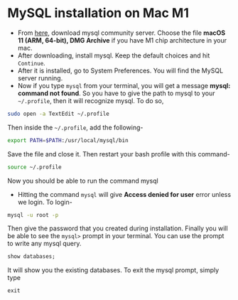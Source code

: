 # MySQL installation on Mac M1

* From [here](https://dev.mysql.com/downloads/mysql/), download mysql community server. Choose the file **macOS 11 (ARM, 64-bit), DMG Archive** if you have M1 chip architecture in your mac.
* After downloading, install mysql. Keep the default choices and hit `Continue`.
* After it is installed, go to System Preferences. You will find the MySQL server running.
* Now if you type `mysql` from your terminal, you will get a message __mysql: command not found__. So you have to give the path to mysql to your `~/.profile`, then it will recognize mysql. To do so,
```bash
sudo open -a TextEdit ~/.profile
```
Then inside the `~/.profile`, add the following-
```bash
export PATH=$PATH:/usr/local/mysql/bin
```
Save the file and close it. Then restart your bash profile with this command-
```bash
source ~/.profile
```
Now you should be able to run the command mysql
* Hitting the command `mysql` will give __Access denied for user__ error unless we login. To login-
```bash
mysql -u root -p
```
Then give the password that you created during installation. Finally you will be able to see the `mysql>` prompt in your terminal. You can use the prompt to write any mysql query.
```sql
show databases;
```
It will show you the existing databases. 
To exit the mysql prompt, simply type
```sql
exit
```

